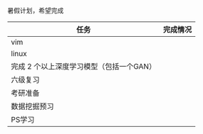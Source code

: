 暑假计划，希望完成

| 任务                                     | 完成情况 |
| ---------------------------------------- | -------- |
| vim                                      |          |
| linux                                    |          |
| 完成 2 个以上深度学习模型（包括一个GAN） |          |
| 六级复习                                 |          |
| 考研准备                                 |          |
| 数据挖掘预习                             |          |
| PS学习                                   |          |

